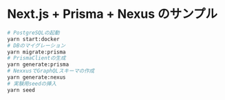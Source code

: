 # Next.js + Prisma + Nexus のサンプル

```sh
# PostgreSQLの起動
yarn start:docker
# DBのマイグレーション
yarn migrate:prisma
# PrismaClientの生成
yarn generate:prisma
# NexxusでGraphQLスキーマの作成
yarn generate:nexus
# 実験用seedの挿入
yarn seed
```
